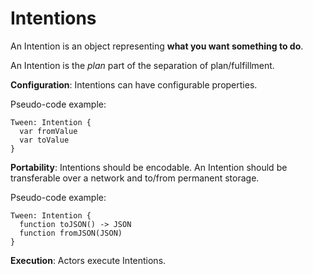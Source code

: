 # Intentions

An Intention is an object representing **what you want something to do**.

An Intention is the *plan* part of the separation of plan/fulfillment.

**Configuration**: Intentions can have configurable properties.

Pseudo-code example:

    Tween: Intention {
      var fromValue
      var toValue
    }

**Portability**: Intentions should be encodable. An Intention should be transferable over a network and to/from permanent storage.

Pseudo-code example:

    Tween: Intention {
      function toJSON() -> JSON
      function fromJSON(JSON)
    }

**Execution**: Actors execute Intentions.

